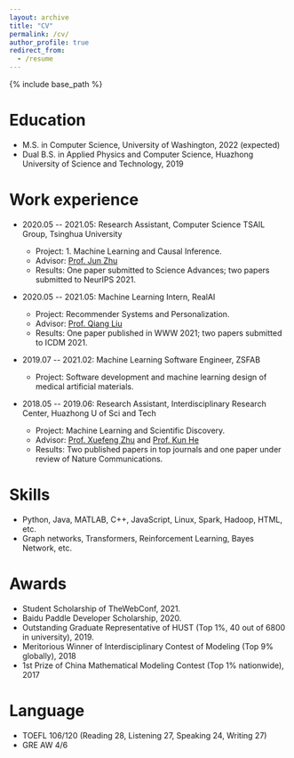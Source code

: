 ```yaml
---
layout: archive
title: "CV"
permalink: /cv/
author_profile: true
redirect_from:
  - /resume
---
```


{% include base_path %}

Education
======
* M.S. in Computer Science, University of Washington, 2022 (expected)
* Dual B.S. in Applied Physics and Computer Science, Huazhong University of Science and Technology, 2019

Work experience
======
* 2020.05 -- 2021.05: Research Assistant, Computer Science TSAIL Group, Tsinghua University 
  * Project: 1. Machine Learning and Causal Inference.
  * Advisor: [Prof. Jun Zhu](http://ml.cs.tsinghua.edu.cn/~jun/index.shtml)
  * Results: One paper submitted to Science Advances; two papers submitted to NeurIPS 2021.

* 2020.05 -- 2021.05: Machine Learning Intern, RealAI 
  * Project: Recommender Systems and Personalization.
  * Advisor: [Prof. Qiang Liu](https://john-qiangliu.tech/)
  * Results: One paper published in WWW 2021; two papers submitted to ICDM 2021.

* 2019.07 -- 2021.02: Machine Learning Software Engineer, ZSFAB
  * Project: Software development and machine learning design of medical artificial materials.

* 2018.05 -- 2019.06: Research Assistant, Interdisciplinary Research Center, Huazhong U of Sci and Tech
  * Project: Machine Learning and Scientific Discovery.
  * Advisor: [Prof. Xuefeng Zhu](https://scholar.google.com/citations?user=qHpUKWwAAAAJ) and [Prof. Kun He](https://scholar.google.com/citations?user=YTQnGJsAAAAJ) 
  * Results: Two published papers in top journals and one paper under review of Nature Communications.
  
Skills
======
* Python, Java, MATLAB, C++, JavaScript, Linux, Spark, Hadoop, HTML, etc.
* Graph networks, Transformers, Reinforcement Learning, Bayes Network, etc.

Awards
======
* Student Scholarship of TheWebConf, 2021.
* Baidu Paddle Developer Scholarship, 2020.
* Outstanding Graduate Representative of HUST (Top 1%, 40 out of 6800 in university), 2019.
* Meritorious Winner of Interdisciplinary Contest of Modeling (Top 9% globally), 2018
* 1st Prize of China Mathematical Modeling Contest (Top 1% nationwide), 2017
  
Language
======
* TOEFL 106/120 (Reading 28, Listening 27, Speaking 24, Writing 27)
* GRE AW 4/6
  
